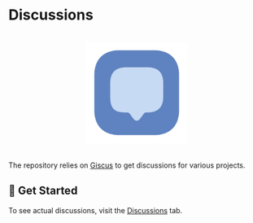 # Discussions

<p align="center"><br/><img width="200" src="./favicon.svg" alt="Discussions Icon"/><br/><br/></p>

The repository relies on [Giscus](https://giscus.app/) to get discussions for various projects.

## 📄 Get Started

To see actual discussions, visit the [Discussions](https://github.com/cadgerfeast/discussions/discussions) tab.
